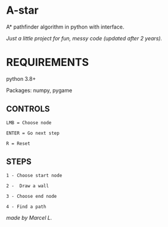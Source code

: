 # A-star
A* pathfinder algorithm in python with interface.

<i font-size>Just a little project for fun, messy code (updated after 2 years).</i>

# REQUIREMENTS
python 3.8+

Packages:
numpy,
pygame

## CONTROLS
```
LMB = Choose node

ENTER = Go next step

R = Reset
```

## STEPS
```
1 - Choose start node

2 -  Draw a wall

3 - Choose end node

4 - Find a path
```


<i font-size>made by Marcel L.</i>

